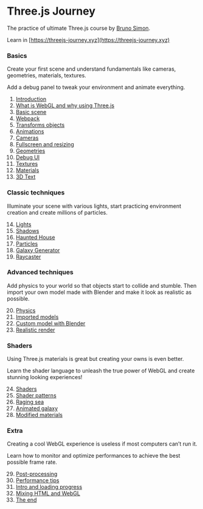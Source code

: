 # Three.js Journey

The practice of ultimate Three.js course by [Bruno Simon](https://bruno-simon.com).

Learn in [https://threejs-journey.xyz](https://threejs-journey.xyz)

### Basics

Create your first scene and understand fundamentals like cameras, geometries, materials, textures.

Add a debug panel to tweak your environment and animate everything.

1.  [Introduction](./01-introduction)
2.  [What is WebGL and why using Three.js](./02-what-is-webgl-and-why-using-threejs)
3.  [Basic scene](./03-basic-scene)
4.  [Webpack](./04-webpack)
5.  [Transforms objects](./05-transforms-objects)
6.  [Animations](./06-animations)
7.  [Cameras](./07-cameras)
8.  [Fullscreen and resizing](./08-fullscreen-and-resizing)
9.  [Geometries](./09-geometries)
10. [Debug UI](./10-debug-ui)
11. [Textures](./11-textures)
12. [Materials](./12-materials)
13. [3D Text](./13-3d-text)

### Classic techniques

Illuminate your scene with various lights, start practicing environment creation and create millions of particles.

14. [Lights](./14-lights)
15. [Shadows](./15-shadows)
16. [Haunted House](./16-haunted-house)
17. [Particles](./17-particles)
18. [Galaxy Generator](./18-galaxy-generator)
19. [Raycaster](./19-raycaster)

### Advanced techniques

Add physics to your world so that objects start to collide and stumble. Then import your own model made with Blender and make it look as realistic as possible.

20. [Physics](./20-physics)
21. [Imported models](./21-imported-models)
22. [Custom model with Blender](./22-custom-model-with-blender)
23. [Realistic render](./23-realistic-render)

### Shaders

Using Three.js materials is great but creating your owns is even better.

Learn the shader language to unleash the true power of WebGL and create stunning looking experiences!

24. [Shaders](./24-shaders)
25. [Shader patterns](./25-shader-patterns)
26. [Raging sea](./26-raging-sea)
27. [Animated galaxy](./27-animated-galaxy)
28. [Modified materials](./28-modified-materials)

### Extra

Creating a cool WebGL experience is useless if most computers can’t run it.

Learn how to monitor and optimize performances to achieve the best possible frame rate.

29. [Post-processing](./29-post-processing)
30. [Performance tips](./30-performance-tips)
31. [Intro and loading progress](./31-intro-and-loading-progress)
32. [Mixing HTML and WebGL](./32-mixing-html-and-webgl)
33. [The end](./33-the-end)
